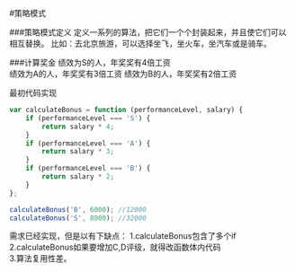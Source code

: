 #策略模式

###策略模式定义
定义一系列的算法，把它们一个个封装起来，并且使它们可以相互替换。
比如：去北京旅游，可以选择坐飞，坐火车，坐汽车或是骑车。

###计算奖金
绩效为S的人，年奖奖有4倍工资     
绩效为A的人，年奖奖有3倍工资
绩效为B的人，年奖奖有2倍工资

最初代码实现
```js
var calculateBonus = function (performanceLevel, salary) {
    if (performanceLevel === 'S') {
        return salary * 4;
    }
    if (performanceLevel === 'A') {
        return salary * 3;
    }
    if (performanceLevel === 'B') {
        return salary * 2;
    }
};

calculateBonus('B', 6000); //12000
calculateBonus('S', 8000); //32000
```

需求已经实现，但是以有下缺点：
1.calculateBonus包含了多个if         
2.calculateBonus如果要增加C,D评级，就得改函数体内代码         
3.算法复用性差。          

